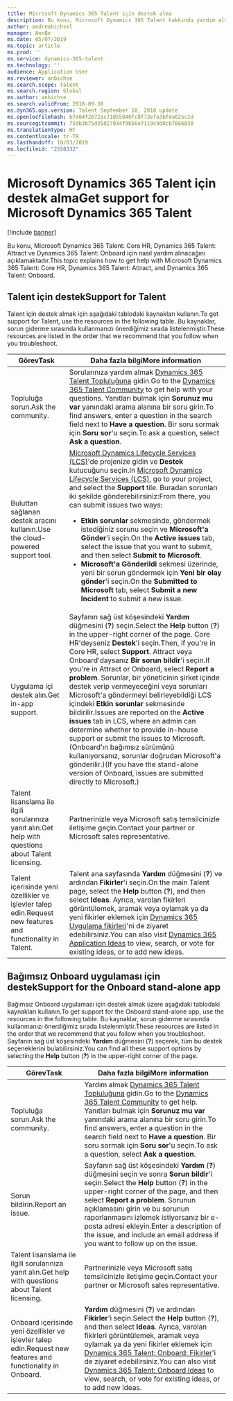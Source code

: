 ```yaml
---
title: Microsoft Dynamics 365 Talent için destek alma
description: Bu konu, Microsoft Dynamics 365 Talent hakkında yardım almayı açıklar.
author: andreabichsel
manager: AnnBe
ms.date: 05/07/2019
ms.topic: article
ms.prod: ''
ms.service: dynamics-365-talent
ms.technology: ''
audience: Application User
ms.reviewer: anbichse
ms.search.scope: Talent
ms.search.region: Global
ms.author: anbichse
ms.search.validFrom: 2018-09-30
ms.dyn365.ops.version: Talent September 10, 2018 update
ms.openlocfilehash: b7e04f2872ac71055840fc8f73efa3bfda025c2d
ms.sourcegitcommit: 75db3b75d35d27034f9b56e7119c9d0cb7666830
ms.translationtype: HT
ms.contentlocale: tr-TR
ms.lasthandoff: 10/03/2019
ms.locfileid: "2550332"
---
```

# <a name="get-support-for-microsoft-dynamics-365-talent"></a><span data-ttu-id="4e8df-103">Microsoft Dynamics 365 Talent için destek alma</span><span class="sxs-lookup"><span data-stu-id="4e8df-103">Get support for Microsoft Dynamics 365 Talent</span></span>

[!include [banner](includes/banner.md)]

<span data-ttu-id="4e8df-104">Bu konu, Microsoft Dynamics 365 Talent: Core HR, Dynamics 365 Talent: Attract ve Dynamics 365 Talent: Onboard için nasıl yardım alınacağını açıklamaktadır.</span><span class="sxs-lookup"><span data-stu-id="4e8df-104">This topic explains how to get help with Microsoft Dynamics 365 Talent: Core HR, Dynamics 365 Talent: Attract, and Dynamics 365 Talent: Onboard.</span></span>

## <a name="support-for-talent"></a><span data-ttu-id="4e8df-105">Talent için destek</span><span class="sxs-lookup"><span data-stu-id="4e8df-105">Support for Talent</span></span>

<span data-ttu-id="4e8df-106">Talent için destek almak için aşağıdaki tablodaki kaynakları kullanın.</span><span class="sxs-lookup"><span data-stu-id="4e8df-106">To get support for Talent, use the resources in the following table.</span></span> <span data-ttu-id="4e8df-107">Bu kaynaklar, sorun giderme sırasında kullanmanızı önerdiğimiz sırada listelenmiştir.</span><span class="sxs-lookup"><span data-stu-id="4e8df-107">These resources are listed in the order that we recommend that you follow when you troubleshoot.</span></span>

| <span data-ttu-id="4e8df-108">Görev</span><span class="sxs-lookup"><span data-stu-id="4e8df-108">Task</span></span> | <span data-ttu-id="4e8df-109">Daha fazla bilgi</span><span class="sxs-lookup"><span data-stu-id="4e8df-109">More information</span></span> |
|------|------------------|
| <span data-ttu-id="4e8df-110">Topluluğa sorun.</span><span class="sxs-lookup"><span data-stu-id="4e8df-110">Ask the community.</span></span> | <span data-ttu-id="4e8df-111">Sorularınıza yardım almak [Dynamics 365 Talent Topluluğuna](https://community.dynamics.com/365/talent) gidin.</span><span class="sxs-lookup"><span data-stu-id="4e8df-111">Go to the [Dynamics 365 Talent Community](https://community.dynamics.com/365/talent) to get help with your questions.</span></span> <span data-ttu-id="4e8df-112">Yanıtları bulmak için **Sorunuz mu var** yanındaki arama alanına bir soru girin.</span><span class="sxs-lookup"><span data-stu-id="4e8df-112">To find answers, enter a question in the search field next to **Have a question**.</span></span> <span data-ttu-id="4e8df-113">Bir soru sormak için **Soru sor**'u seçin.</span><span class="sxs-lookup"><span data-stu-id="4e8df-113">To ask a question, select **Ask a question**.</span></span> |
| <span data-ttu-id="4e8df-114">Buluttan sağlanan destek aracını kullanın.</span><span class="sxs-lookup"><span data-stu-id="4e8df-114">Use the cloud-powered support tool.</span></span> | <span data-ttu-id="4e8df-115">[Microsoft Dynamics Lifecycle Services (LCS)](https://lcs.dynamics.com/)'de projenize gidin ve **Destek** kutucuğunu seçin.</span><span class="sxs-lookup"><span data-stu-id="4e8df-115">In [Microsoft Dynamics Lifecycle Services (LCS)](https://lcs.dynamics.com/), go to your project, and select the **Support** tile.</span></span> <span data-ttu-id="4e8df-116">Buradan sorunları iki şekilde gönderebilirsiniz:</span><span class="sxs-lookup"><span data-stu-id="4e8df-116">From there, you can submit issues two ways:</span></span><ul><li><span data-ttu-id="4e8df-117">**Etkin sorunlar** sekmesinde, göndermek istediğiniz sorunu seçin ve **Microsoft'a Gönder**'i seçin.</span><span class="sxs-lookup"><span data-stu-id="4e8df-117">On the **Active issues** tab, select the issue that you want to submit, and then select **Submit to Microsoft**.</span></span></li><li><span data-ttu-id="4e8df-118">**Microsoft'a Gönderildi** sekmesi üzerinde, yeni bir sorun göndermek için **Yeni bir olay gönder**'i seçin.</span><span class="sxs-lookup"><span data-stu-id="4e8df-118">On the **Submitted to Microsoft** tab, select **Submit a new Incident** to submit a new issue.</span></span></li></ul> |
| <span data-ttu-id="4e8df-119">Uygulama içi destek alın.</span><span class="sxs-lookup"><span data-stu-id="4e8df-119">Get in-app support.</span></span> | <span data-ttu-id="4e8df-120">Sayfanın sağ üst köşesindeki **Yardım** düğmesini (**?**) seçin.</span><span class="sxs-lookup"><span data-stu-id="4e8df-120">Select the **Help** button (**?**) in the upper-right corner of the page.</span></span> <span data-ttu-id="4e8df-121">Core HR'deyseniz **Destek**'i seçin.</span><span class="sxs-lookup"><span data-stu-id="4e8df-121">Then, if you're in Core HR, select **Support**.</span></span> <span data-ttu-id="4e8df-122">Attract veya Onboard'daysanız **Bir sorun bildir**'i seçin.</span><span class="sxs-lookup"><span data-stu-id="4e8df-122">If you're in Attract or Onboard, select **Report a problem**.</span></span> <span data-ttu-id="4e8df-123">Sorunlar, bir yöneticinin şirket içinde destek verip vermeyeceğini veya sorunları Microsoft'a göndermeyi belirleyebildiği LCS içindeki **Etkin sorunlar** sekmesinde bildirilir.</span><span class="sxs-lookup"><span data-stu-id="4e8df-123">Issues are reported on the **Active issues** tab in LCS, where an admin can determine whether to provide in-house support or submit the issues to Microsoft.</span></span> <span data-ttu-id="4e8df-124">(Onboard'ın bağımsız sürümünü kullanıyorsanız, sorunlar doğrudan Microsoft'a gönderilir.)</span><span class="sxs-lookup"><span data-stu-id="4e8df-124">(If you have the stand-alone version of Onboard, issues are submitted directly to Microsoft.)</span></span> |
| <span data-ttu-id="4e8df-125">Talent lisanslama ile ilgili sorularınıza yanıt alın.</span><span class="sxs-lookup"><span data-stu-id="4e8df-125">Get help with questions about Talent licensing.</span></span> | <span data-ttu-id="4e8df-126">Partnerinizle veya Microsoft satış temsilcinizle iletişime geçin.</span><span class="sxs-lookup"><span data-stu-id="4e8df-126">Contact your partner or Microsoft sales representative.</span></span> |
| <span data-ttu-id="4e8df-127">Talent içerisinde yeni özellikler ve işlevler talep edin.</span><span class="sxs-lookup"><span data-stu-id="4e8df-127">Request new features and functionality in Talent.</span></span> | <span data-ttu-id="4e8df-128">Talent ana sayfasında **Yardım** düğmesini (**?**) ve ardından **Fikirler**'i seçin.</span><span class="sxs-lookup"><span data-stu-id="4e8df-128">On the main Talent page, select the **Help** button (**?**), and then select **Ideas**.</span></span> <span data-ttu-id="4e8df-129">Ayrıca, varolan fikirleri görüntülemek, aramak veya oylamak ya da yeni fikirler eklemek için [Dynamics 365 Uygulama fikirleri](https://experience.dynamics.com/ideas/)'ni de ziyaret edebilirsiniz.</span><span class="sxs-lookup"><span data-stu-id="4e8df-129">You can also visit [Dynamics 365 Application Ideas](https://experience.dynamics.com/ideas/) to view, search, or vote for existing ideas, or to add new ideas.</span></span> |

## <a name="support-for-the-onboard-stand-alone-app"></a><span data-ttu-id="4e8df-130">Bağımsız Onboard uygulaması için destek</span><span class="sxs-lookup"><span data-stu-id="4e8df-130">Support for the Onboard stand-alone app</span></span>

<span data-ttu-id="4e8df-131">Bağımsız Onboard uygulaması için destek almak üzere aşağıdaki tablodaki kaynakları kullanın.</span><span class="sxs-lookup"><span data-stu-id="4e8df-131">To get support for the Onboard stand-alone app, use the resources in the following table.</span></span> <span data-ttu-id="4e8df-132">Bu kaynaklar, sorun giderme sırasında kullanmanızı önerdiğimiz sırada listelenmiştir.</span><span class="sxs-lookup"><span data-stu-id="4e8df-132">These resources are listed in the order that we recommend that you follow when you troubleshoot.</span></span> <span data-ttu-id="4e8df-133">Sayfanın sağ üst köşesindeki **Yardım** düğmesini (**?**) seçerek, tüm bu destek seçeneklerini bulabilirsiniz.</span><span class="sxs-lookup"><span data-stu-id="4e8df-133">You can find all these support options by selecting the **Help** button (**?**) in the upper-right corner of the page.</span></span>

| <span data-ttu-id="4e8df-134">Görev</span><span class="sxs-lookup"><span data-stu-id="4e8df-134">Task</span></span> | <span data-ttu-id="4e8df-135">Daha fazla bilgi</span><span class="sxs-lookup"><span data-stu-id="4e8df-135">More information</span></span> |
|------|------------------|
| <span data-ttu-id="4e8df-136">Topluluğa sorun.</span><span class="sxs-lookup"><span data-stu-id="4e8df-136">Ask the community.</span></span> | <span data-ttu-id="4e8df-137">Yardım almak [Dynamics 365 Talent Topluluğuna](https://community.dynamics.com/365/talent) gidin.</span><span class="sxs-lookup"><span data-stu-id="4e8df-137">Go to the [Dynamics 365 Talent Community](https://community.dynamics.com/365/talent) to get help.</span></span> <span data-ttu-id="4e8df-138">Yanıtları bulmak için **Sorunuz mu var** yanındaki arama alanına bir soru girin.</span><span class="sxs-lookup"><span data-stu-id="4e8df-138">To find answers, enter a question in the search field next to **Have a question**.</span></span> <span data-ttu-id="4e8df-139">Bir soru sormak için **Soru sor**'u seçin.</span><span class="sxs-lookup"><span data-stu-id="4e8df-139">To ask a question, select **Ask a question**.</span></span> |
| <span data-ttu-id="4e8df-140">Sorun bildirin.</span><span class="sxs-lookup"><span data-stu-id="4e8df-140">Report an issue.</span></span> | <span data-ttu-id="4e8df-141">Sayfanın sağ üst köşesindeki **Yardım** (**?**) düğmesini seçin ve sonra **Sorun bildir**'i seçin.</span><span class="sxs-lookup"><span data-stu-id="4e8df-141">Select the **Help** button (**?**) in the upper-right corner of the page, and then select **Report a problem**.</span></span> <span data-ttu-id="4e8df-142">Sorunun açıklamasını girin ve bu sorunun raporlanmasını izlemek istiyorsanız bir e-posta adresi ekleyin.</span><span class="sxs-lookup"><span data-stu-id="4e8df-142">Enter a description of the issue, and include an email address if you want to follow up on the issue.</span></span> |
| <span data-ttu-id="4e8df-143">Talent lisanslama ile ilgili sorularınıza yanıt alın.</span><span class="sxs-lookup"><span data-stu-id="4e8df-143">Get help with questions about Talent licensing.</span></span> | <span data-ttu-id="4e8df-144">Partnerinizle veya Microsoft satış temsilcinizle iletişime geçin.</span><span class="sxs-lookup"><span data-stu-id="4e8df-144">Contact your partner or Microsoft sales representative.</span></span> |
| <span data-ttu-id="4e8df-145">Onboard içerisinde yeni özellikler ve işlevler talep edin.</span><span class="sxs-lookup"><span data-stu-id="4e8df-145">Request new features and functionality in Onboard.</span></span> | <span data-ttu-id="4e8df-146">**Yardım** düğmesini (**?**) ve ardından **Fikirler**'i seçin.</span><span class="sxs-lookup"><span data-stu-id="4e8df-146">Select the **Help** button (**?**), and then select **Ideas**.</span></span> <span data-ttu-id="4e8df-147">Ayrıca, varolan fikirleri görüntülemek, aramak veya oylamak ya da yeni fikirler eklemek için [Dynamics 365 Talent: Onboard: Fikirler](https://experience.dynamics.com/ideas/categories/?forum=569a7fb2-8327-e911-a95a-000d3a4f3883&forumName=Dynamics%20365%20for%20Talent%3A%20Onboard)'i de ziyaret edebilirsiniz.</span><span class="sxs-lookup"><span data-stu-id="4e8df-147">You can also visit [Dynamics 365 Talent: Onboard Ideas](https://experience.dynamics.com/ideas/categories/?forum=569a7fb2-8327-e911-a95a-000d3a4f3883&forumName=Dynamics%20365%20for%20Talent%3A%20Onboard) to view, search, or vote for existing ideas, or to add new ideas.</span></span> |
